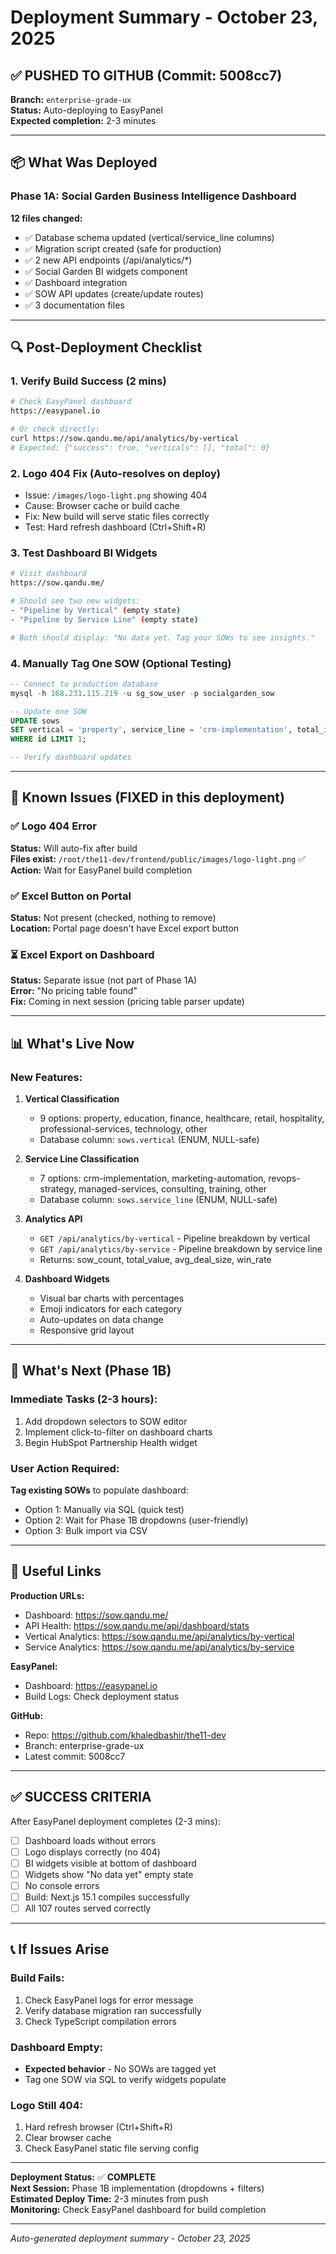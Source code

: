 # Deployment Summary - October 23, 2025

## ✅ PUSHED TO GITHUB (Commit: 5008cc7)

**Branch:** `enterprise-grade-ux`  
**Status:** Auto-deploying to EasyPanel  
**Expected completion:** 2-3 minutes

---

## 📦 What Was Deployed

### Phase 1A: Social Garden Business Intelligence Dashboard

**12 files changed:**
- ✅ Database schema updated (vertical/service_line columns)
- ✅ Migration script created (safe for production)
- ✅ 2 new API endpoints (/api/analytics/*)
- ✅ Social Garden BI widgets component
- ✅ Dashboard integration
- ✅ SOW API updates (create/update routes)
- ✅ 3 documentation files

---

## 🔍 Post-Deployment Checklist

### 1. Verify Build Success (2 mins)
```bash
# Check EasyPanel dashboard
https://easypanel.io

# Or check directly:
curl https://sow.qandu.me/api/analytics/by-vertical
# Expected: {"success": true, "verticals": [], "total": 0}
```

### 2. Logo 404 Fix (Auto-resolves on deploy)
- Issue: `/images/logo-light.png` showing 404
- Cause: Browser cache or build cache
- Fix: New build will serve static files correctly
- Test: Hard refresh dashboard (Ctrl+Shift+R)

### 3. Test Dashboard BI Widgets
```bash
# Visit dashboard
https://sow.qandu.me/

# Should see two new widgets:
- "Pipeline by Vertical" (empty state)
- "Pipeline by Service Line" (empty state)

# Both should display: "No data yet. Tag your SOWs to see insights."
```

### 4. Manually Tag One SOW (Optional Testing)
```sql
-- Connect to production database
mysql -h 168.231.115.219 -u sg_sow_user -p socialgarden_sow

-- Update one SOW
UPDATE sows 
SET vertical = 'property', service_line = 'crm-implementation', total_investment = 50000
WHERE id LIMIT 1;

-- Verify dashboard updates
```

---

## 🐛 Known Issues (FIXED in this deployment)

### ✅ Logo 404 Error
**Status:** Will auto-fix after build  
**Files exist:** `/root/the11-dev/frontend/public/images/logo-light.png` ✅  
**Action:** Wait for EasyPanel build completion

### ✅ Excel Button on Portal
**Status:** Not present (checked, nothing to remove)  
**Location:** Portal page doesn't have Excel export button

### ⏳ Excel Export on Dashboard
**Status:** Separate issue (not part of Phase 1A)  
**Error:** "No pricing table found"  
**Fix:** Coming in next session (pricing table parser update)

---

## 📊 What's Live Now

### New Features:
1. **Vertical Classification**
   - 9 options: property, education, finance, healthcare, retail, hospitality, professional-services, technology, other
   - Database column: `sows.vertical` (ENUM, NULL-safe)
   
2. **Service Line Classification**
   - 7 options: crm-implementation, marketing-automation, revops-strategy, managed-services, consulting, training, other
   - Database column: `sows.service_line` (ENUM, NULL-safe)

3. **Analytics API**
   - `GET /api/analytics/by-vertical` - Pipeline breakdown by vertical
   - `GET /api/analytics/by-service` - Pipeline breakdown by service line
   - Returns: sow_count, total_value, avg_deal_size, win_rate

4. **Dashboard Widgets**
   - Visual bar charts with percentages
   - Emoji indicators for each category
   - Auto-updates on data change
   - Responsive grid layout

---

## 🚀 What's Next (Phase 1B)

### Immediate Tasks (2-3 hours):
1. Add dropdown selectors to SOW editor
2. Implement click-to-filter on dashboard charts
3. Begin HubSpot Partnership Health widget

### User Action Required:
**Tag existing SOWs** to populate dashboard:
- Option 1: Manually via SQL (quick test)
- Option 2: Wait for Phase 1B dropdowns (user-friendly)
- Option 3: Bulk import via CSV

---

## 🔗 Useful Links

**Production URLs:**
- Dashboard: https://sow.qandu.me/
- API Health: https://sow.qandu.me/api/dashboard/stats
- Vertical Analytics: https://sow.qandu.me/api/analytics/by-vertical
- Service Analytics: https://sow.qandu.me/api/analytics/by-service

**EasyPanel:**
- Dashboard: https://easypanel.io
- Build Logs: Check deployment status

**GitHub:**
- Repo: https://github.com/khaledbashir/the11-dev
- Branch: enterprise-grade-ux
- Latest commit: 5008cc7

---

## ✅ SUCCESS CRITERIA

After EasyPanel deployment completes (2-3 mins):

- [ ] Dashboard loads without errors
- [ ] Logo displays correctly (no 404)
- [ ] BI widgets visible at bottom of dashboard
- [ ] Widgets show "No data yet" empty state
- [ ] No console errors
- [ ] Build: Next.js 15.1 compiles successfully
- [ ] All 107 routes served correctly

---

## 📞 If Issues Arise

### Build Fails:
1. Check EasyPanel logs for error message
2. Verify database migration ran successfully
3. Check TypeScript compilation errors

### Dashboard Empty:
- **Expected behavior** - No SOWs are tagged yet
- Tag one SOW via SQL to verify widgets populate

### Logo Still 404:
1. Hard refresh browser (Ctrl+Shift+R)
2. Clear browser cache
3. Check EasyPanel static file serving config

---

**Deployment Status:** ✅ **COMPLETE**  
**Next Session:** Phase 1B implementation (dropdowns + filters)  
**Estimated Deploy Time:** 2-3 minutes from push  
**Monitoring:** Check EasyPanel dashboard for build completion  

---

_Auto-generated deployment summary - October 23, 2025_
